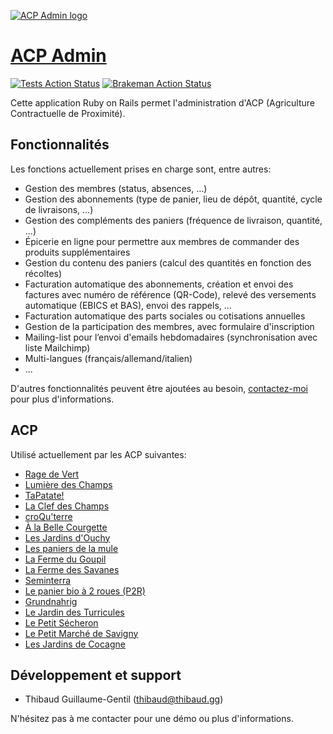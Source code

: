 [![ACP Admin logo](https://acp-admin.ch/images/logo-ac7d72c5.png)](https://acp-admin.ch)

# [ACP Admin](https://acp-admin.ch)

[![Tests Action Status](https://github.com/acp-admin/acp-admin/workflows/Tests/badge.svg)](https://github.com/acp-admin/acp-admin/actions?query=workflow%3ATests) [![Brakeman Action Status](https://github.com/acp-admin/acp-admin/workflows/Brakeman/badge.svg)](https://github.com/acp-admin/acp-admin/actions?query=workflow%3ABrakeman)

Cette application Ruby on Rails permet l'administration d'ACP (Agriculture Contractuelle de Proximité).

## Fonctionnalités

Les fonctions actuellement prises en charge sont, entre autres:

* Gestion des membres (status, absences, ...)
* Gestion des abonnements (type de panier, lieu de dépôt, quantité, cycle de livraisons, ...)
* Gestion des compléments des paniers (fréquence de livraison, quantité, ...)
* Épicerie en ligne pour permettre aux membres de commander des produits supplémentaires
* Gestion du contenu des paniers (calcul des quantités en fonction des récoltes)
* Facturation automatique des abonnements, création et envoi des factures avec numéro de référence (QR-Code), relevé des versements automatique (EBICS et BAS), envoi des rappels, ...
* Facturation automatique des parts sociales ou cotisations annuelles
* Gestion de la participation des membres, avec formulaire d'inscription
* Mailing-list pour l’envoi d'emails hebdomadaires (synchronisation avec liste Mailchimp)
* Multi-langues (français/allemand/italien)
* ...

D'autres fonctionnalités peuvent être ajoutées au besoin, [contactez-moi](mailto:info@acp-admin.ch) pour plus d'informations.


## ACP

Utilisé actuellement par les ACP suivantes:

* [Rage de Vert](https://www.ragedevert.ch)
* [Lumière des Champs](http://lumiere-des-champs.ch)
* [TaPatate!](https://www.tapatate.ch)
* [La Clef des Champs](https://www.clef-des-champs.ch)
* [croQu'terre](https://croquterre.ch)
* [À la Belle Courgette](https://www.alabellecourgette.ch)
* [Les Jardins d'Ouchy](https://www.lesjardinsdouchy.ch)
* [Les paniers de la mule](https://lamule.ch)
* [La Ferme du Goupil](https://lafermedugoupil.ch)
* [La Ferme des Savanes](http://lafermedessavanes.ch)
* [Seminterra](https://seminterra.ch)
* [Le panier bio à 2 roues (P2R)](https://p2r.ch)
* [Grundnahrig](https://www.grundnahrig.ch)
* [Le Jardin des Turricules](https://jardindesturricules.ch)
* [Le Petit Sécheron](https://lepetitsecheron.ch)
* [Le Petit Marché de Savigny](https://paniersdesavigny.ch)
* [Les Jardins de Cocagne](https://cocagne.ch)


## Développement et support

* Thibaud Guillaume-Gentil ([thibaud@thibaud.gg](mailto:thibaud@thibaud.gg))

N'hésitez pas à me contacter pour une démo ou plus d'informations.
